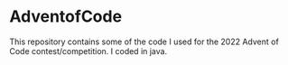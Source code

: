 # AdventofCode
This repository contains some of the code I used for the 2022 Advent of Code contest/competition.
I coded in java.
